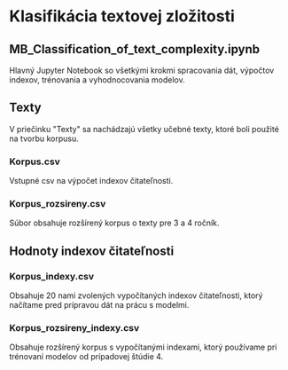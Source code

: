# Klasifikácia textovej zložitosti
## MB_Classification_of_text_complexity.ipynb
Hlavný Jupyter Notebook so všetkými krokmi spracovania dát, výpočtov indexov, trénovania a vyhodnocovania modelov.

## Texty
V priečinku "Texty" sa nachádzajú všetky učebné texty, ktoré boli použité na tvorbu korpusu.

### Korpus.csv
Vstupné csv na výpočet indexov čitateľnosti.
### Korpus_rozsireny.csv
Súbor obsahuje rozšírený korpus o texty pre 3 a 4 ročník.

## Hodnoty indexov čitateľnosti
### Korpus_indexy.csv
Obsahuje 20 nami zvolených vypočítaných indexov čitateľnosti, ktorý načítame pred prípravou dát na prácu s modelmi.
### Korpus_rozsireny_indexy.csv
Obsahuje rozšírený korpus s vypočítanými indexami, ktorý používame pri trénovaní modelov od prípadovej štúdie 4.
